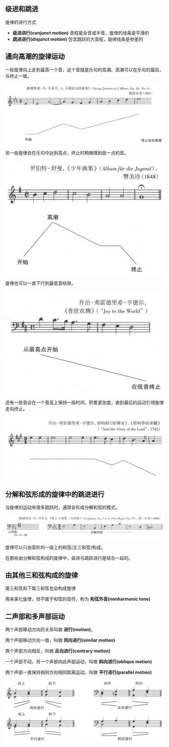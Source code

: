 
## 级进和跳进

旋律的进行方式
+ **级进进行(conjunct motion)** 音程是全音或半音，旋律的线条是平滑的
+ **跳进进行(disjunct motion)** 包含跳跃的大音程，旋律线条是参差的

## 通向高潮的旋律运动

一些旋律向上走到最高一个音，这个音就是乐句的高潮。高潮可以在乐句的最后，与终止一致。

![climax1](img/climax1.png)

另一些旋律会在乐句中达到高点，终止时稍微降到低一点的音。

![climax2](img/climax2.png)

旋律也可以一直下行到最低音结束。

![climax3](img/climax3.png)

还有一些音会在一个音高上保持一段时间，积累紧张度，直到最后的运动引领旋律走向终止。

![climax4](img/climax4.png)


## 分解和弦形成的旋律中的跳进进行

当旋律的运动有很多跳跃时，通常会形成分解和弦的模式。

![broken-chord](img/broken-chord.png)

旋律可以只由音阶的一级上的和弦(主三和弦)构成。

在那些由分解和弦构成的旋律中，级进与跳跃进行是结合一起的。

## 由其他三和弦构成的旋律

属三和弦和下属三和弦也会构成旋律

用来美化旋律，但不属于和弦的音符，称为 **和弦外音(nonharmonic tone)**

## 二声部和多声部运动

两个声部移动方向的关系叫做 **进行(motion)**。

两个声部移动方向一致，叫做 **同向进行(similar motion)**

两个声部方向相反，叫做 **反向进行(contrary motion)**

一个声部不动，另一个声部向此声部运动，叫做 **斜向进行(oblique motion)**

两个声部一直保持相同方向相同距离运动，叫做 **平行进行(parallel motion)**

![motion](img/motion.png)

